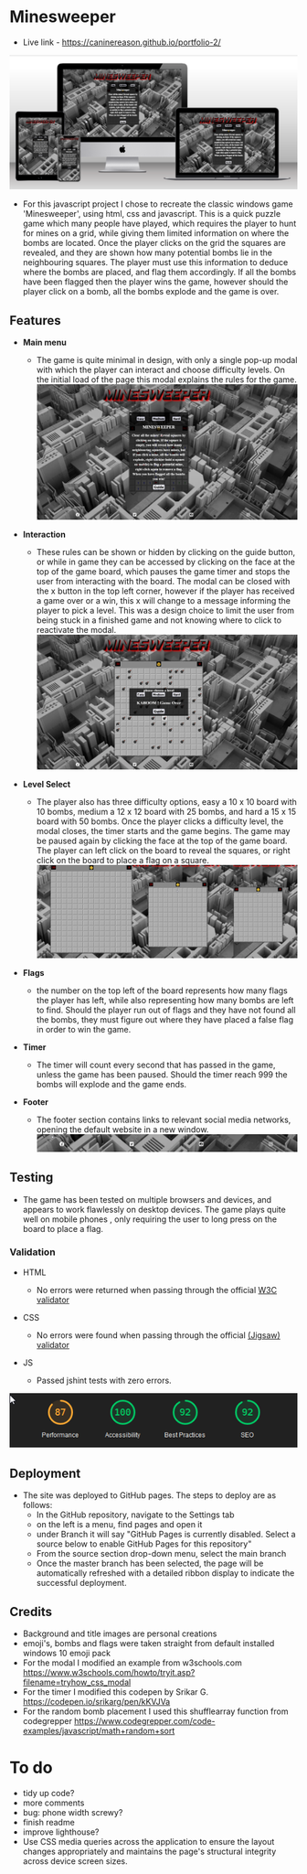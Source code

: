# Minesweeper

- Live link - https://caninereason.github.io/portfolio-2/

![alt text](assets/images/mdwg.png)
- For this javascript project I chose to recreate the classic windows game 'Minesweeper', using html, css and javascript. This is a quick puzzle game which many people have played, which requires the player to hunt for mines on a grid, while giving them limited information on where the bombs are located. Once the player clicks on the grid the squares are revealed, and they are shown how many potential bombs lie in the neighbouring squares. The player must use this information to deduce where the bombs are placed, and flag them accordingly. If all the bombs have been flagged then the player wins the game, however should the player click on a bomb, all the bombs explode and the game is over.

## Features
- __Main menu__
  - The game is quite minimal in design, with only a single pop-up modal with which the player can interact and choose difficulty levels. On the initial load of the page this modal explains the rules for the game.
![alt text](assets/images/home.png)
- __Interaction__
  - These rules can be shown or hidden by clicking on the guide button, or while in game they can be accessed by clicking on the face at the top of the game board, which pauses the game timer and stops the user from interacting with the board. The modal can be closed with the x button in the top left corner, however if the player has received a game over or a win, this x will change to a message informing the player to pick a level. This was a design choice to limit the user from being stuck in a finished game and not knowing where to click to reactivate the modal.
 ![alt text](assets/images/lvl.png)
 - __Level Select__
   - The player also has three difficulty options, easy a 10 x 10 board with 10 bombs, medium a 12 x 12 board with 25 bombs, and hard a 15 x 15 board with 50 bombs. Once the player clicks a difficulty level, the modal closes, the timer starts and the game begins. The game may be paused again by clicking the face at the top of the game board. The player can left click on the board to reveal the squares, or right click on the board to place a flag on a square.
![alt text](assets/images/lvls.png)
- __Flags__
   - the number on the top left of the board represents how many flags the player has left, while also representing how many bombs are left to find. Should the player run out of flags and they have not found all the bombs, they must figure out where they have placed a false flag in order to win the game.

- __Timer__
   - The timer will count every second that has passed in the game, unless the game has been paused. Should the timer reach 999 the bombs will explode and the game ends.

- __Footer__
   - The footer section contains links to relevant social media networks, opening the default website in a new window.
![alt text](assets/images/foot.png)
## Testing
   - The game has been tested on multiple browsers and devices, and appears to work flawlessly on desktop devices. The game plays quite well on  mobile phones , only requiring the user to long press on the board to place a flag.

### Validation

- HTML
  - No errors were returned when passing through the official [W3C validator](https://validator.w3.org/nu/?doc=https%3A%2F%2Fcaninereason.github.io%2Fportfolio-2)
- CSS
  - No errors were found when passing through the official [(Jigsaw) validator](https://jigsaw.w3.org/css-validator/validator?uri=https%3A%2F%2Fcaninereason.github.io%2Fportfolio-2%2Fassets%2Fcss%2Fstyle.css&profile=css3svg&usermedium=all&warning=1&vextwarning=&lang=en)

- JS
  - Passed jshint tests with zero errors.

![alt text](assets/images/lhr.png)
## Deployment

- The site was deployed to GitHub pages. The steps to deploy are as follows: 
  - In the GitHub repository, navigate to the Settings tab 
  - on the left is a menu, find pages and open it
  - under Branch it will say "GitHub Pages is currently disabled. Select a source below to enable GitHub Pages for this repository"
  - From the source section drop-down menu, select the main branch
  - Once the master branch has been selected, the page will be automatically refreshed with a detailed ribbon display to indicate the successful deployment. 



## Credits  
  - Background and title images are personal creations
  - emoji's, bombs and flags were taken straight from default installed windows 10 emoji pack
  - For the modal I modified an example from w3schools.com https://www.w3schools.com/howto/tryit.asp?filename=tryhow_css_modal
  - For the timer I modified this codepen by Srikar G. https://codepen.io/srikarg/pen/kKVJVa
  - For the random bomb placement I used this shufflearray function from codegrepper https://www.codegrepper.com/code-examples/javascript/math+random+sort




# To do
 - tidy up code?
 - more comments
 - bug: phone width screwy?
 - finish readme
 - improve lighthouse?
 - Use CSS media queries across the application to ensure the layout changes appropriately and maintains the page's structural integrity across device screen sizes. 